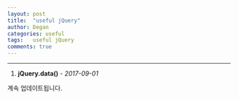 ```yaml
---
layout: post
title:  "useful jQuery"
author: Degan
categories: useful
tags:	useful jQuery
comments: true
---
```


<script src="https://gist.github.com/degan85/60bc3add99b2ba0956c11c7cb5949332.js"></script>

---
1. **jQuery.data()** - _2017-09-01_

계속 업데이트됩니다.